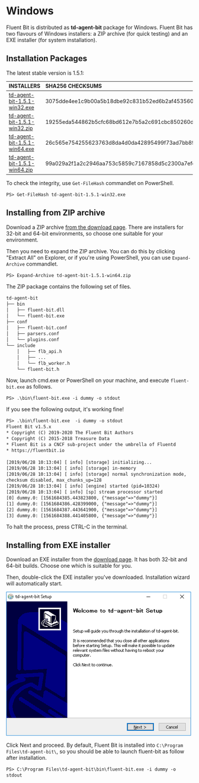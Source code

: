 # Windows

Fluent Bit is distributed as **td-agent-bit** package for Windows. Fluent Bit has two flavours of Windows installers: a ZIP archive \(for quick testing\) and an EXE installer \(for system installation\).

## Installation Packages

The latest stable version is 1.5.1:

| INSTALLERS | SHA256 CHECKSUMS |
| :--- | :--- |
| [td-agent-bit-1.5.1-win32.exe](https://fluentbit.io/releases/1.5/td-agent-bit-1.5.1-win32.exe) | 3075dde4ee1c9b00a5b18dbe92c831b52ed6b2af45356044044c203c0b540914 |
| [td-agent-bit-1.5.1-win32.zip](https://fluentbit.io/releases/1.5/td-agent-bit-1.5.1-win32.zip) | 19255eda544862b5cfc68bd612e7b5a2c691cbc850260db3f0380675dc291e18 |
| [td-agent-bit-1.5.1-win64.exe](https://fluentbit.io/releases/1.5/td-agent-bit-1.5.1-win64.exe) | 26c565e754255623763d8da4d0da42895499f73ad7bb89aca0bbae21e74d0eca |
| [td-agent-bit-1.5.1-win64.zip](https://fluentbit.io/releases/1.5/td-agent-bit-1.5.1-win64.zip) | 99a029a2f1a2c2946aa753c5859c7167858d5c2300a7efeceec4e405d00f53fb |

To check the integrity, use `Get-FileHash` commandlet on PowerShell.

```text
PS> Get-FileHash td-agent-bit-1.5.1-win32.exe
```

## Installing from ZIP archive

Download a ZIP archive [from the download page](https://fluentbit.io/). There are installers for 32-bit and 64-bit environments, so choose one suitable for your environment.

Then you need to expand the ZIP archive. You can do this by clicking "Extract All" on Explorer, or if you're using PowerShell, you can use `Expand-Archive` commandlet.

```text
PS> Expand-Archive td-agent-bit-1.5.1-win64.zip
```

The ZIP package contains the following set of files.

```text
td-agent-bit
├── bin
│   ├── fluent-bit.dll
│   └── fluent-bit.exe
├── conf
│   ├── fluent-bit.conf
│   ├── parsers.conf
│   └── plugins.conf
└── include
    │   ├── flb_api.h
    │   ├── ...
    │   └── flb_worker.h
    └── fluent-bit.h
```

Now, launch cmd.exe or PowerShell on your machine, and execute `fluent-bit.exe` as follows.

```text
PS> .\bin\fluent-bit.exe -i dummy -o stdout
```

If you see the following output, it's working fine!

```text
PS> .\bin\fluent-bit.exe  -i dummy -o stdout
Fluent Bit v1.5.x
* Copyright (C) 2019-2020 The Fluent Bit Authors
* Copyright (C) 2015-2018 Treasure Data
* Fluent Bit is a CNCF sub-project under the umbrella of Fluentd
* https://fluentbit.io

[2019/06/28 10:13:04] [ info] [storage] initializing...
[2019/06/28 10:13:04] [ info] [storage] in-memory
[2019/06/28 10:13:04] [ info] [storage] normal synchronization mode, checksum disabled, max_chunks_up=128
[2019/06/28 10:13:04] [ info] [engine] started (pid=10324)
[2019/06/28 10:13:04] [ info] [sp] stream processor started
[0] dummy.0: [1561684385.443823800, {"message"=>"dummy"}]
[1] dummy.0: [1561684386.428399000, {"message"=>"dummy"}]
[2] dummy.0: [1561684387.443641900, {"message"=>"dummy"}]
[3] dummy.0: [1561684388.441405800, {"message"=>"dummy"}]
```

To halt the process, press CTRL-C in the terminal.

## Installing from EXE installer

Download an EXE installer from the [download page](https://fluentbit.io/download/). It has both 32-bit and 64-bit builds. Choose one which is suitable for you.

Then, double-click the EXE installer you've downloaded. Installation wizard will automatically start.

![](../.gitbook/assets/windows_installer%20%281%29.png)

Click Next and proceed. By default, Fluent Bit is installed into `C:\Program Files\td-agent-bit\`, so you should be able to launch fluent-bit as follow after installation.

```text
PS> C:\Program Files\td-agent-bit\bin\fluent-bit.exe -i dummy -o stdout
```
